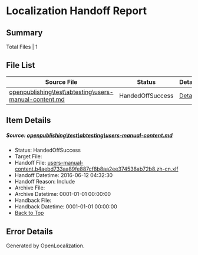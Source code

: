 # <a name='report-top'></a> Localization Handoff Report

## Summary
 Total Files | 1

## File List
 Source File | Status | Details 
 ----------- | ------ | ------- 
 [openpublishing\test\abtesting\users-manual-content.md](https://github.com/Microsoft/openpublishing-test/blob/ad6a6d0f9dc96ad696e90d979218ddb8e3948701/openpublishing/test/abtesting/users-manual-content.md) | HandedOffSuccess | [Details](#2cdb5c92caebd59d5007332ac7aa16f1b47214a933)

## Item Details
##### <a name='2cdb5c92caebd59d5007332ac7aa16f1b47214a933'></a> Source: [openpublishing\test\abtesting\users-manual-content.md](https://github.com/Microsoft/openpublishing-test/blob/ad6a6d0f9dc96ad696e90d979218ddb8e3948701/openpublishing/test/abtesting/users-manual-content.md)
* Status: HandedOffSuccess
* Target File: 
* Handoff File: [users-manual-content.b4aebd733aa89fe887cf8b8aa2ee374538ab72b8.zh-cn.xlf](https://github.com/openpublish/openpublishing-handoff-test/blob/bf795aadde26b8bd3f5097f17b8382e2d5abcfb3/ol-handoff/openpublish/openpublishing-test.zh-cn/master/users-manual-content.b4aebd733aa89fe887cf8b8aa2ee374538ab72b8.zh-cn.xlf)
* Handoff Datetime: 2016-06-12 04:32:30
* Handoff Reason: Include
* Archive File: 
* Archive Datetime: 0001-01-01 00:00:00
* Handback File: 
* Handback Datetime: 0001-01-01 00:00:00
* [Back to Top](#report-top)


## Error Details

Generated by OpenLocalization.
